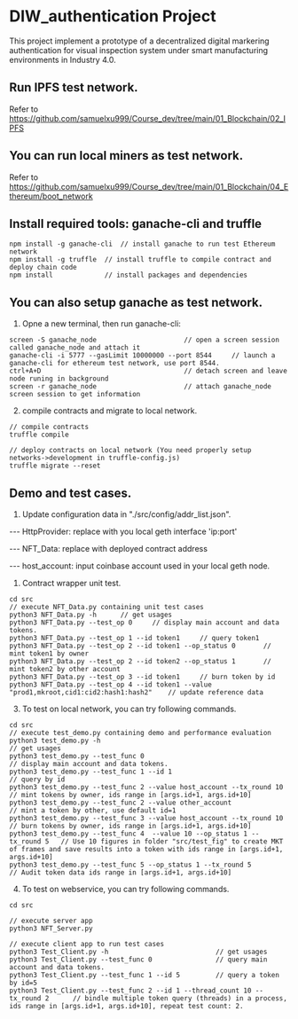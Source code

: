 # DIW_authentication Project

This project implement a prototype of a decentralized digital markering authentication for visual inspection system under smart manufacturing environments in Industry 4.0.


## Run IPFS test network.

Refer to https://github.com/samuelxu999/Course_dev/tree/main/01_Blockchain/02_IPFS


## You can run local miners as test network.

Refer to https://github.com/samuelxu999/Course_dev/tree/main/01_Blockchain/04_Ethereum/boot_network


## Install required tools: ganache-cli and truffle
```shell
npm install -g ganache-cli  // install ganache to run test Ethereum network
npm install -g truffle  // install truffle to compile contract and deploy chain code
npm install				// install packages and dependencies
```

## You can also setup ganache as test network.

1) Opne a new terminal, then run ganache-cli:
```shell
screen -S ganache_node						// open a screen session called ganache_node and attach it
ganache-cli -i 5777 --gasLimit 10000000 --port 8544		// launch a ganache-cli for ethereum test network, use port 8544.
ctrl+A+D 									// detach screen and leave node runing in background
screen -r ganache_node  					// attach ganache_node screen session to get information
```


2) compile contracts and migrate to local network.
```shell
// compile contracts
truffle compile	

// deploy contracts on local network (You need properly setup networks->development in truffle-config.js)
truffle migrate --reset
```

## Demo and test cases.

1) Update configuration data in "./src/config/addr_list.json".

--- HttpProvider: replace with you local geth interface 'ip:port'

--- NFT_Data: replace with deployed contract address

--- host_account: input coinbase account used in your local geth node.

1) Contract wrapper unit test.
```shell
cd src
// execute NFT_Data.py containing unit test cases
python3 NFT_Data.py -h  	// get usages
python3 NFT_Data.py --test_op 0		// display main account and data tokens.
python3 NFT_Data.py --test_op 1 --id token1		// query token1 
python3 NFT_Data.py --test_op 2 --id token1 --op_status 0		// mint token1 by owner
python3 NFT_Data.py --test_op 2 --id token2 --op_status 1		// mint token2 by other account
python3 NFT_Data.py --test_op 3 --id token1		// burn token by id
python3 NFT_Data.py --test_op 4 --id token1	--value "prod1,mkroot,cid1:cid2:hash1:hash2"	// update reference data
```


3) To test on local network, you can try following commands.
```shell
cd src
// execute test_demo.py containing demo and performance evaluation
python3 test_demo.py -h  													// get usages
python3 test_demo.py --test_func 0											// display main account and data tokens.
python3 test_demo.py --test_func 1 --id 1									// query by id 
python3 test_demo.py --test_func 2 --value host_account --tx_round 10		// mint tokens by owner, ids range in [args.id+1, args.id+10]
python3 test_demo.py --test_func 2 --value other_account					// mint a token by other, use default id=1
python3 test_demo.py --test_func 3 --value host_account --tx_round 10		// burn tokens by owner, ids range in [args.id+1, args.id+10]
python3 test_demo.py --test_func 4  --value 10 --op_status 1 --tx_round 5	// Use 10 figures in folder "src/test_fig" to create MKT of frames and save results into a token with ids range in [args.id+1, args.id+10]
python3 test_demo.py --test_func 5 --op_status 1 --tx_round 5 				// Audit token data ids range in [args.id+1, args.id+10]
```


4) To test on webservice, you can try following commands.
```shell
cd src

// execute server app
python3 NFT_Server.py

// execute client app to run test cases			
python3 Test_Client.py -h  							// get usages
python3 Test_Client.py --test_func 0 				// query main account and data tokens. 
python3 Test_Client.py --test_func 1 --id 5 		// query a token by id=5
python3 Test_Client.py --test_func 2 --id 1 --thread_count 10 --tx_round 2 		// bindle multiple token query (threads) in a process, ids range in [args.id+1, args.id+10], repeat test count: 2.
```